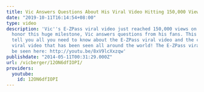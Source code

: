 ```yaml
---
title: Vic Answers Questions About His Viral Video Hitting 150,000 Views!
date: "2019-10-11T16:14:54+08:00"
type: video
description: 'Vic''s E-ZPass viral video just reached 150,000 views on YouTube! To
  honor this huge milestone, Vic answers questions from his fans. This video will
  tell you all you need to know about the E-ZPass viral video and the creator of the
  viral video that has been seen all around the world! The E-ZPass viral video can
  be seen here: http://youtu.be/8xV9lcXxzqw'
publishdate: "2014-05-11T00:31:29.000Z"
url: /vicberger/12ON6dfIOPI/
providers:
  youtube:
    id: 12ON6dfIOPI
---
```

